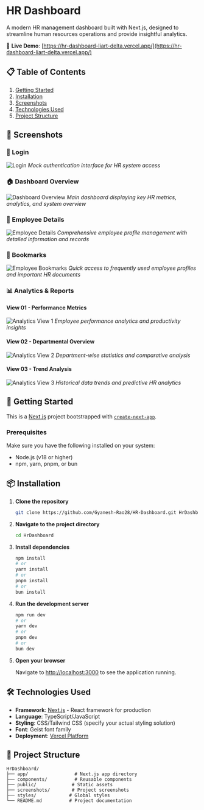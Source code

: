 # HR Dashboard

A modern HR management dashboard built with Next.js, designed to streamline human resources operations and provide insightful analytics.

🚀 **Live Demo**: [https://hr-dashboard-liart-delta.vercel.app/](https://hr-dashboard-liart-delta.vercel.app/)

## 📋 Table of Contents

1. [Getting Started](#getting-started)
2. [Installation](#installation)
3. [Screenshots](#screenshots)
4. [Technologies Used](#technologies-used)
5. [Project Structure](#project-structure)

## 📸 Screenshots

### 🔐 Login
![Login](./screenshots/Login.png)
*Mock authentication interface for HR system access*

### 🏠 Dashboard Overview
![Dashboard Overview](./screenshots/Home.png)
*Main dashboard displaying key HR metrics, analytics, and system overview*

### 👤 Employee Details
![Employee Details](./screenshots/employeeDetails.png)
*Comprehensive employee profile management with detailed information and records*

### 🔖 Bookmarks
![Employee Bookmarks](./screenshots/Bookmark.png)
*Quick access to frequently used employee profiles and important HR documents*

### 📊 Analytics & Reports

#### View 01 - Performance Metrics
![Analytics View 1](./screenshots/analytics01.png)
*Employee performance analytics and productivity insights*

#### View 02 - Departmental Overview
![Analytics View 2](./screenshots/analytics02.png)
*Department-wise statistics and comparative analysis*

#### View 03 - Trend Analysis
![Analytics View 3](./screenshots/analytics03.png)
*Historical data trends and predictive HR analytics*

## 🚀 Getting Started

This is a [Next.js](https://nextjs.org) project bootstrapped with [`create-next-app`](https://nextjs.org/docs/app/api-reference/cli/create-next-app).

### Prerequisites

Make sure you have the following installed on your system:
- Node.js (v18 or higher)
- npm, yarn, pnpm, or bun

## 📦 Installation

1. **Clone the repository**
   ```bash
   git clone https://github.com/Gyanesh-Rao28/HR-Dashboard.git HrDashboard
   ```

2. **Navigate to the project directory**
   ```bash
   cd HrDashboard
   ```

3. **Install dependencies**
   ```bash
   npm install
   # or
   yarn install
   # or
   pnpm install
   # or
   bun install
   ```

4. **Run the development server**
   ```bash
   npm run dev
   # or
   yarn dev
   # or
   pnpm dev
   # or
   bun dev
   ```

5. **Open your browser**
   
   Navigate to [http://localhost:3000](http://localhost:3000) to see the application running.

## 🛠️ Technologies Used

- **Framework**: [Next.js](https://nextjs.org/) - React framework for production
- **Language**: TypeScript/JavaScript
- **Styling**: CSS/Tailwind CSS (specify your actual styling solution)
- **Font**: Geist font family
- **Deployment**: [Vercel Platform](https://vercel.com/)

## 📁 Project Structure

```
HrDashboard/
├── app/                 # Next.js app directory
├── components/          # Reusable components
├── public/             # Static assets
├── screenshots/        # Project screenshots
├── styles/            # Global styles
└── README.md          # Project documentation
```